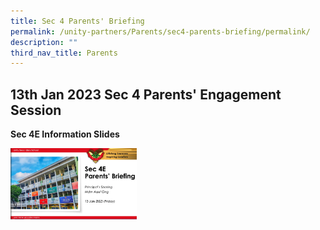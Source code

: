 ```yaml
---
title: Sec 4 Parents' Briefing
permalink: /unity-partners/Parents/sec4-parents-briefing/permalink/
description: ""
third_nav_title: Parents
---
```

13th Jan 2023 Sec 4 Parents' Engagement Session
-----------------------------------------------

  
**Sec 4E Information Slides**
<p><a href="https://online.fliphtml5.com/xkkgy/dncq/">
<img style="width:40%" src="/images/Sec41.png">
</a></p>